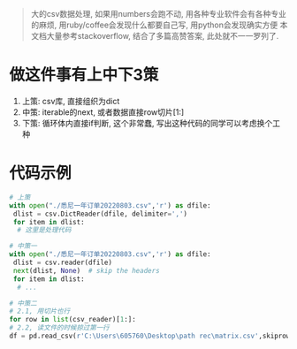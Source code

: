 > 大的csv数据处理, 如果用numbers会跑不动, 用各种专业软件会有各种专业的麻烦, 用ruby/coffee会发现什么都要自己写, 用python会发现确实方便
> 本文档大量参考stackoverflow, 结合了多篇高赞答案, 此处就不一一罗列了.


# 做这件事有上中下3策
1. 上策: csv库, 直接组织为dict
2. 中策: iterable的next, 或者数据直接row切片[1:]
3. 下策: 循环体内直接if判断, 这个非常蠢, 写出这种代码的同学可以考虑换个工种


# 代码示例
```python
# 上策
with open("./悉尼一年订单20220803.csv",'r') as dfile:
 dlist = csv.DictReader(dfile, delimiter=',')
 for item in dlist:
  # 这里是处理代码

# 中策一
with open("./悉尼一年订单20220803.csv",'r') as dfile:
 dlist = csv.reader(dfile)
 next(dlist, None)  # skip the headers
 for item in dlist:
  # ...

# 中策二
# 2.1, 用切片也行
for row in list(csv_reader)[1:]:
# 2.2, 读文件的时候掠过第一行
df = pd.read_csv(r'C:\Users\605760\Desktop\path rec\matrix.csv',skiprows=1)


```